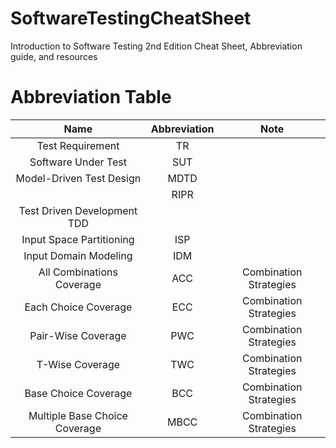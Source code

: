 # SoftwareTestingCheatSheet
Introduction to Software Testing 2nd Edition Cheat Sheet, Abbreviation guide, and resources

# Abbreviation Table
| Name        | Abbreviation          | Note      |
|:-------------:|:-------------:|:-------------:|
|Test Requirement|	TR||	
|Software Under Test|	SUT||	
|Model-Driven Test Design	|MDTD||	
|	|RIPR	||
|Test Driven Development	TDD	
|Input Space Partitioning|	ISP	||
|Input Domain Modeling	|IDM	||
|All Combinations Coverage     | ACC |Combination Strategies |
|Each Choice Coverage|	ECC	|Combination Strategies|
|Pair-Wise Coverage|	PWC	|Combination Strategies|
|T-Wise Coverage	|TWC|	Combination Strategies|
|Base Choice Coverage	|BCC|	Combination Strategies|
|Multiple Base Choice Coverage	|MBCC|	Combination Strategies|
